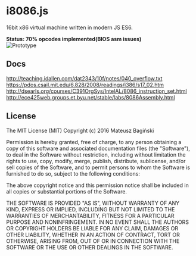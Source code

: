 # i8086.js
16bit x86 virtual machine written in modern JS ES6.

**Status: 70% opcodes implemented(BIOS asm issues)**
<br />
![Prototype](/doc/screen.gif)

## Docs
http://teaching.idallen.com/dat2343/10f/notes/040_overflow.txt
https://pdos.csail.mit.edu/6.828/2008/readings/i386/s17_02.htm
http://dsearls.org/courses/C391OrgSys/IntelAL/8086_instruction_set.html
http://ece425web.groups.et.byu.net/stable/labs/8086Assembly.html

## License
The MIT License (MIT)
Copyright (c) 2016 Mateusz Bagiński

Permission is hereby granted, free of charge, to any person obtaining a copy of this software and associated documentation files (the "Software"), to deal in the Software without restriction, including without limitation the rights to use, copy, modify, merge, publish, distribute, sublicense, and/or sell copies of the Software, and to permit persons to whom the Software is furnished to do so, subject to the following conditions:

The above copyright notice and this permission notice shall be included in all copies or substantial portions of the Software.

THE SOFTWARE IS PROVIDED "AS IS", WITHOUT WARRANTY OF ANY KIND, EXPRESS OR IMPLIED, INCLUDING BUT NOT LIMITED TO THE WARRANTIES OF MERCHANTABILITY, FITNESS FOR A PARTICULAR PURPOSE AND NONINFRINGEMENT. IN NO EVENT SHALL THE AUTHORS OR COPYRIGHT HOLDERS BE LIABLE FOR ANY CLAIM, DAMAGES OR OTHER LIABILITY, WHETHER IN AN ACTION OF CONTRACT, TORT OR OTHERWISE, ARISING FROM, OUT OF OR IN CONNECTION WITH THE SOFTWARE OR THE USE OR OTHER DEALINGS IN THE SOFTWARE.
